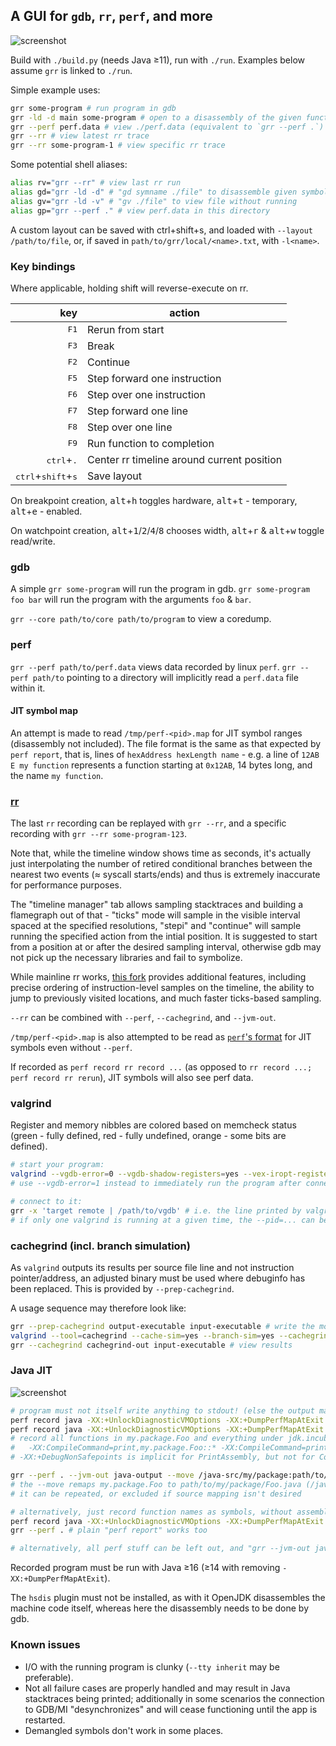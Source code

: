 ## A GUI for `gdb`, `rr`, `perf`, and more

![screenshot](https://dzaima.github.io/images/grr-rr-perf.png)

Build with `./build.py` (needs Java ≥11), run with `./run`. Examples below assume `grr` is linked to `./run`.

Simple example uses:
```sh
grr some-program # run program in gdb
grr -ld -d main some-program # open to a disassembly of the given function
grr --perf perf.data # view ./perf.data (equivalent to `grr --perf .`)
grr --rr # view latest rr trace
grr --rr some-program-1 # view specific rr trace
```

Some potential shell aliases:
```sh
alias rv="grr --rr" # view last rr run
alias gd="grr -ld -d" # "gd symname ./file" to disassemble given symbol
alias gv="grr -ld -v" # "gv ./file" to view file without running
alias gp="grr --perf ." # view perf.data in this directory
```
A custom layout can be saved with ctrl+shift+s, and loaded with `--layout /path/to/file`, or, if saved in `path/to/grr/local/<name>.txt`, with `-l<name>`.

### Key bindings

Where applicable, holding shift will reverse-execute on rr.

|                                           key | action                                     |
|----------------------------------------------:|--------------------------------------------|
|                                 <kbd>F1</kbd> | Rerun from start                           |
|                                 <kbd>F3</kbd> | Break                                      |
|                                 <kbd>F2</kbd> | Continue                                   |
|                                 <kbd>F5</kbd> | Step forward one instruction               |
|                                 <kbd>F6</kbd> | Step over one instruction                  |
|                                 <kbd>F7</kbd> | Step forward one line                      |
|                                 <kbd>F8</kbd> | Step over one line                         |
|                                 <kbd>F9</kbd> | Run function to completion                 |
|                  <kbd>ctrl</kbd>+<kbd>.</kbd> | Center rr timeline around current position |
| <kbd>ctrl</kbd>+<kbd>shift</kbd>+<kbd>s</kbd> | Save layout                                |

On breakpoint creation, <kbd>alt</kbd>+<kbd>h</kbd> toggles hardware, <kbd>alt</kbd>+<kbd>t</kbd> - temporary, <kbd>alt</kbd>+<kbd>e</kbd> - enabled.

On watchpoint creation, <kbd>alt</kbd>+<kbd>1</kbd>/<kbd>2</kbd>/<kbd>4</kbd>/<kbd>8</kbd> chooses width, <kbd>alt</kbd>+<kbd>r</kbd> & <kbd>alt</kbd>+<kbd>w</kbd> toggle read/write.

### gdb

A simple `grr some-program` will run the program in gdb. `grr some-program foo bar` will run the program with the arguments `foo` & `bar`.

`grr --core path/to/core path/to/program` to view a coredump.



### perf

`grr --perf path/to/perf.data` views data recorded by linux `perf`. `grr --perf path/to` pointing to a directory will implicitly read a `perf.data` file within it.

#### JIT symbol map

An attempt is made to read `/tmp/perf-<pid>.map` for JIT symbol ranges (disassembly not included). The file format is the same as that expected by `perf report`, that is, lines of `hexAddress hexLength name` - e.g. a line of `12AB E my function` represents a function starting at `0x12AB`, 14 bytes long, and the name `my function`.



### [rr](https://rr-project.org/)

The last `rr` recording can be replayed with `grr --rr`, and a specific recording with `grr --rr some-program-123`.

Note that, while the timeline window shows time as seconds, it's actually just interpolating the number of retired conditional branches between the nearest two events (≈ syscall starts/ends) and thus is extremely inaccurate for performance purposes.

The "timeline manager" tab allows sampling stacktraces and building a flamegraph out of that - "ticks" mode will sample in the visible interval spaced at the specified resolutions, "stepi" and "continue" will sample running the specified action from the intial position. It is suggested to start from a position at or after the desired sampling interval, otherwise gdb may not pick up the necessary libraries and fail to symbolize.

While mainline rr works, [this fork](https://github.com/dzaima/rr/tree/lightweight-checkpoint) provides additional features, including precise ordering of instruction-level samples on the timeline, the ability to jump to previously visited locations, and much faster ticks-based sampling.

`--rr` can be combined with `--perf`, `--cachegrind`, and `--jvm-out`.

`/tmp/perf-<pid>.map` is also attempted to be read as [`perf`'s format](#jit-symbol-map) for JIT symbols even without `--perf`.

If recorded as `perf record rr record ...` (as opposed to `rr record ...; perf record rr rerun`), JIT symbols will also see perf data.



### valgrind

Register and memory nibbles are colored based on memcheck status (green - fully defined, red - fully undefined, orange - some bits are defined).

```sh
# start your program:
valgrind --vgdb-error=0 --vgdb-shadow-registers=yes --vex-iropt-register-updates=allregs-at-each-insn ./your-program
# use --vgdb-error=1 instead to immediately run the program after connecting to it, breaking upon hitting an issue

# connect to it:
grr -x 'target remote | /path/to/vgdb' # i.e. the line printed by valgrind above
# if only one valgrind is running at a given time, the --pid=... can be omitted, allowing reusing the single command across multiple invocations
```

### cachegrind (incl. branch simulation)

As `valgrind` outputs its results per source file line and not instruction pointer/address, an adjusted binary must be used where debuginfo has been replaced. This is provided by `--prep-cachegrind`.

A usage sequence may therefore look like:

```sh
grr --prep-cachegrind output-executable input-executable # write the modified executable to output-executable
valgrind --tool=cachegrind --cache-sim=yes --branch-sim=yes --cachegrind-out-file=cachegrind-out ./output-executable # run program, output data to cachegrind-out; tweak to needs
grr --cachegrind cachegrind-out input-executable # view results
```



### Java JIT

![screenshot](https://dzaima.github.io/images/grr-java.png)

```sh
# program must not itself write anything to stdout! (else the output may interleave assembly data printing, and afaict there's no way to redirect it)
perf record java -XX:+UnlockDiagnosticVMOptions -XX:+DumpPerfMapAtExit -XX:+PrintAssembly ... > java-output # record all functions
perf record java -XX:+UnlockDiagnosticVMOptions -XX:+DumpPerfMapAtExit -XX:+DebugNonSafepoints -XX:CompileCommand=print,my.package.Foo::functionName ... > java-output # or record a specific function
# record all functions in my.package.Foo and everything under jdk.incubator.vector with:
#   -XX:CompileCommand=print,my.package.Foo::* -XX:CompileCommand=print,jdk.incubator.vector.*::*
# -XX:+DebugNonSafepoints is implicit for PrintAssembly, but not for CompileCommand (it might help with additional source mapping)

grr --perf . --jvm-out java-output --move /java-src/my/package:path/to/my/package
# the --move remaps my.package.Foo to path/to/my/package/Foo.java (/java-src/ is a hard-coded prefix to differentiate from other paths)
# it can be repeated, or excluded if source mapping isn't desired

# alternatively, just record function names as symbols, without assembly:
perf record java -XX:+UnlockDiagnosticVMOptions -XX:+DumpPerfMapAtExit ...
grr --perf . # plain "perf report" works too

# alternatively, all perf stuff can be left out, and "grr --jvm-out java-output" allows viewing plain disassemblies
```

Recorded program must be run with Java ≥16 (≥14 with removing `-XX:+DumpPerfMapAtExit`).

The `hsdis` plugin must not be installed, as with it OpenJDK disassembles the machine code itself, whereas here the disassembly needs to be done by gdb.



### Known issues

- I/O with the running program is clunky (`--tty inherit` may be preferable).
- Not all failure cases are properly handled and may result in Java stacktraces being printed; additionally in some scenarios the connection to GDB/MI "desynchronizes" and will cease functioning until the app is restarted.
- Demangled symbols don't work in some places.